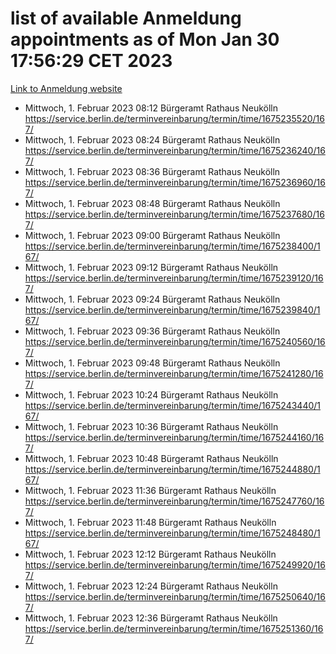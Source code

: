 # list of available Anmeldung appointments as of Mon Jan 30 17:56:29 CET 2023
[Link to Anmeldung website](https://service.berlin.de/terminvereinbarung/termin/tag.php?termin=0&anliegen[]=120686&dienstleisterlist=122210,122217,327316,122219,327312,122227,327314,122231,327346,122243,327348,122252,329742,122260,329745,122262,329748,122254,329751,122271,327278,122273,327274,122277,327276,330436,122280,327294,122282,327290,122284,327292,327539,122291,327270,122285,327266,122286,327264,122296,327268,150230,329760,122301,327282,122297,327286,122294,327284,122312,329763,122314,329775,122304,327330,122311,327334,122309,327332,122281,327352,122279,329772,122276,327324,122274,327326,122267,329766,122246,327318,122251,327320,122257,327322,122208,327298,122226,327300,121362,121364&herkunft=http%3A%2F%2Fservice.berlin.de%2Fdienstleistung%2F120686%2F)
- Mittwoch, 1. Februar 2023 08:12 Bürgeramt Rathaus Neukölln https://service.berlin.de/terminvereinbarung/termin/time/1675235520/167/
- Mittwoch, 1. Februar 2023 08:24 Bürgeramt Rathaus Neukölln https://service.berlin.de/terminvereinbarung/termin/time/1675236240/167/
- Mittwoch, 1. Februar 2023 08:36 Bürgeramt Rathaus Neukölln https://service.berlin.de/terminvereinbarung/termin/time/1675236960/167/
- Mittwoch, 1. Februar 2023 08:48 Bürgeramt Rathaus Neukölln https://service.berlin.de/terminvereinbarung/termin/time/1675237680/167/
- Mittwoch, 1. Februar 2023 09:00 Bürgeramt Rathaus Neukölln https://service.berlin.de/terminvereinbarung/termin/time/1675238400/167/
- Mittwoch, 1. Februar 2023 09:12 Bürgeramt Rathaus Neukölln https://service.berlin.de/terminvereinbarung/termin/time/1675239120/167/
- Mittwoch, 1. Februar 2023 09:24 Bürgeramt Rathaus Neukölln https://service.berlin.de/terminvereinbarung/termin/time/1675239840/167/
- Mittwoch, 1. Februar 2023 09:36 Bürgeramt Rathaus Neukölln https://service.berlin.de/terminvereinbarung/termin/time/1675240560/167/
- Mittwoch, 1. Februar 2023 09:48 Bürgeramt Rathaus Neukölln https://service.berlin.de/terminvereinbarung/termin/time/1675241280/167/
- Mittwoch, 1. Februar 2023 10:24 Bürgeramt Rathaus Neukölln https://service.berlin.de/terminvereinbarung/termin/time/1675243440/167/
- Mittwoch, 1. Februar 2023 10:36 Bürgeramt Rathaus Neukölln https://service.berlin.de/terminvereinbarung/termin/time/1675244160/167/
- Mittwoch, 1. Februar 2023 10:48 Bürgeramt Rathaus Neukölln https://service.berlin.de/terminvereinbarung/termin/time/1675244880/167/
- Mittwoch, 1. Februar 2023 11:36 Bürgeramt Rathaus Neukölln https://service.berlin.de/terminvereinbarung/termin/time/1675247760/167/
- Mittwoch, 1. Februar 2023 11:48 Bürgeramt Rathaus Neukölln https://service.berlin.de/terminvereinbarung/termin/time/1675248480/167/
- Mittwoch, 1. Februar 2023 12:12 Bürgeramt Rathaus Neukölln https://service.berlin.de/terminvereinbarung/termin/time/1675249920/167/
- Mittwoch, 1. Februar 2023 12:24 Bürgeramt Rathaus Neukölln https://service.berlin.de/terminvereinbarung/termin/time/1675250640/167/
- Mittwoch, 1. Februar 2023 12:36 Bürgeramt Rathaus Neukölln https://service.berlin.de/terminvereinbarung/termin/time/1675251360/167/
